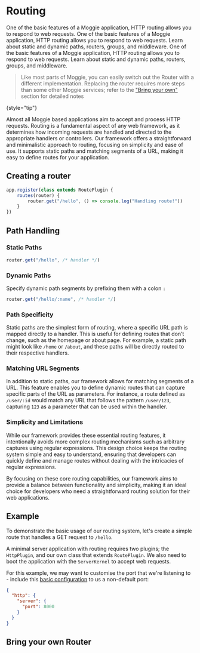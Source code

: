 # Routing

<link-summary>
    One of the basic features of a Moggie application, HTTP routing allows you to respond to web requests.
</link-summary>
<card-summary>
    One of the basic features of a Moggie application, HTTP routing allows you to respond to web requests. Learn about
    static and dynamic paths, routers, groups, and middleware.
</card-summary>
<web-summary>
    One of the basic features of a Moggie application, HTTP routing allows you to respond to web requests. Learn about
    static and dynamic paths, routers, groups, and middleware.
</web-summary>

>
> Like most parts of Moggie, you can easily switch out the Router with a different implementation. Replacing the router
> requires more steps than some other Moggie services; refer to the ["Bring your own"](#bring-your-own-router) section
> for detailed notes
>
{style="tip"}

Almost all Moggie based applications aim to accept and process HTTP requests. 
Routing is a fundamental aspect of any web framework, as it determines how incoming requests are handled and directed to 
the appropriate handlers or controllers. Our framework offers a straightforward and minimalistic approach to routing, 
focusing on simplicity and ease of use. It supports static paths and matching segments of a URL, making it easy to define 
routes for your application.

## Creating a router

```javascript
app.register(class extends RoutePlugin {
    routes(router) {
        router.get("/hello", () => console.log("Handling route!"))
    }
})
```

## Path Handling

### Static Paths

```javascript
router.get("/hello", /* handler */)
```

### Dynamic Paths

Specify dynamic path segments by prefixing them with a colon `:`

```javascript
router.get("/hello/:name", /* handler */)
```


### Path Specificity

Static paths are the simplest form of routing, where a specific URL path is mapped directly to a handler. This is useful 
for defining routes that don’t change, such as the homepage or about page. For example, a static path might look like 
`/home` or `/about`, and these paths will be directly routed to their respective handlers.

### Matching URL Segments

In addition to static paths, our framework allows for matching segments of a URL. This feature enables you to define 
dynamic routes that can capture specific parts of the URL as parameters. For instance, a route defined as `/user/:id` 
would match any URL that follows the pattern `/user/123`, capturing `123` as a parameter that can be used within the 
handler.

### Simplicity and Limitations

While our framework provides these essential routing features, it intentionally avoids more complex routing mechanisms 
such as arbitrary captures using regular expressions. This design choice keeps the routing system simple and easy to 
understand, ensuring that developers can quickly define and manage routes without dealing with the intricacies of 
regular expressions.

By focusing on these core routing capabilities, our framework aims to provide a balance between functionality and 
simplicity, making it an ideal choice for developers who need a straightforward routing solution for their web 
applications.

## Example

To demonstrate the basic usage of our routing system, let's create a simple route that handles a GET request to `/hello`.

A minimal server application with routing requires two plugins; the `HttpPlugin`, and our own class that extends `RoutePlugin`.
We also need to boot the application with the `ServerKernel` to accept web requests.

<code-block lang="javascript" src="basic-router.js" collapsible="true" collapsed-title="Class Based Router" />
<code-block lang="javascript" src="basic-functional-router.js" collapsible="true" collapsed-title="Functional Router" />

For this example, we may want to customise the port that we're listening to - include this [basic configuration]() to us a 
non-default port:

```json
{
  "http": {
    "server": {
      "port": 8000
    }
  }
}
```

## Bring your own Router